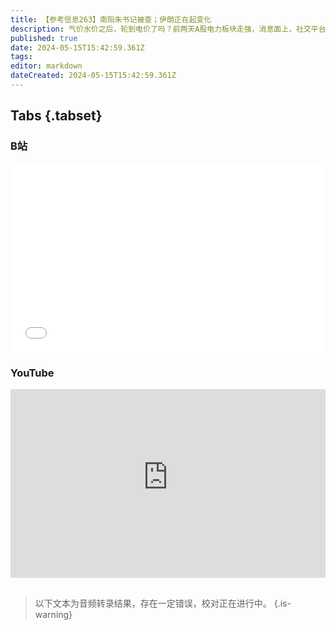 ```yaml
---
title: 【参考信息263】南阳朱书记被查；伊朗正在起变化
description: 气价水价之后，轮到电价了吗？前两天A股电力板块走强，消息面上，社交平台传居民电价6月1日起上涨，同时取消谷峰计价，改成分段计价，传言还有多地具体的版本，基本都被辟谣。南阳市委书记朱是西落马，原本只打算动态里转一下，结果后台私信里十条有八条都是要谈谈，还有好几位南阳当地观众，那就谈谈吧。南通小学生大巴车车祸，红绿灯维护部门是否有责任？伊朗议会选举投票率创新低，选后放风与美国恢复直接接触。
published: true
date: 2024-05-15T15:42:59.361Z
tags: 
editor: markdown
dateCreated: 2024-05-15T15:42:59.361Z
---
```


## Tabs {.tabset}
### B站
<div style="position: relative; padding: 30% 45%;">
<iframe style="position: absolute; width: 100%; height: 100%; left: 0; top: 0;" src="//player.bilibili.com/player.html?&bvid=BV1bf42117t4&page=1&as_wide=1&high_quality=1&danmaku=1&autoplay=0" scrolling="no" border="0" frameborder="no" framespacing="0" allowfullscreen="true"></iframe>
</div>

### YouTube
<div style="position: relative; padding: 30% 45%;">
<iframe style="position: absolute; top: 0; left: 0; width: 100%; height: 100%;" src="https://www.youtube-nocookie.com/embed/YouTubeVID" title="YouTube video player" frameborder="0" allow="accelerometer; autoplay; clipboard-write; encrypted-media; gyroscope; picture-in-picture" allowfullscreen></iframe>
</div>

## 

> 以下文本为音频转录结果，存在一定错误，校对正在进行中。
{.is-warning}



